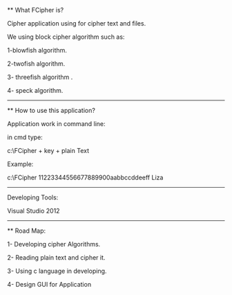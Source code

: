 ** What FCipher is?

Cipher application using for cipher text and files.

We using block cipher algorithm such as:

1-blowfish algorithm.

2-twofish algorithm.

3- threefish algorithm .

4- speck algorithm.

________________________________________

** How to use this application?

Application work in command line:

in cmd type:

c:\FCipher + key + plain Text

Example:

c:\FCipher 11223344556677889900aabbccddeeff Liza

________________________________________

Developing Tools:

Visual Studio 2012 

________________________________________

** Road Map:

1- Developing cipher Algorithms.

2- Reading plain text and cipher it.

3- Using c language in developing.

4- Design GUI for Application



